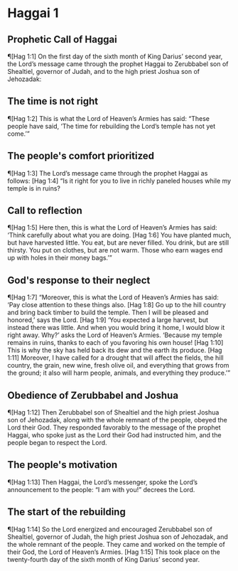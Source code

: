 # Haggai 1

## Prophetic Call of Haggai
¶[Hag 1:1] On the first day of the sixth month of King Darius’ second year, the Lord’s message came through the prophet Haggai to Zerubbabel son of Shealtiel, governor of Judah, and to the high priest Joshua son of Jehozadak:

## The time is not right
¶[Hag 1:2] This is what the Lord of Heaven’s Armies has said: “These people have said, ‘The time for rebuilding the Lord’s temple has not yet come.’”

## The people's comfort prioritized
¶[Hag 1:3] The Lord’s message came through the prophet Haggai as follows:
[Hag 1:4] “Is it right for you to live in richly paneled houses while my temple is in ruins?

## Call to reflection
¶[Hag 1:5] Here then, this is what the Lord of Heaven’s Armies has said: ‘Think carefully about what you are doing.
[Hag 1:6] You have planted much, but have harvested little. You eat, but are never filled. You drink, but are still thirsty. You put on clothes, but are not warm. Those who earn wages end up with holes in their money bags.’”

## God's response to their neglect
¶[Hag 1:7] “Moreover, this is what the Lord of Heaven’s Armies has said: ‘Pay close attention to these things also.
[Hag 1:8] Go up to the hill country and bring back timber to build the temple. Then I will be pleased and honored,’ says the Lord.
[Hag 1:9] ‘You expected a large harvest, but instead there was little. And when you would bring it home, I would blow it right away. Why?’ asks the Lord of Heaven’s Armies. ‘Because my temple remains in ruins, thanks to each of you favoring his own house!
[Hag 1:10] This is why the sky has held back its dew and the earth its produce.
[Hag 1:11] Moreover, I have called for a drought that will affect the fields, the hill country, the grain, new wine, fresh olive oil, and everything that grows from the ground; it also will harm people, animals, and everything they produce.’”

## Obedience of Zerubbabel and Joshua
¶[Hag 1:12] Then Zerubbabel son of Shealtiel and the high priest Joshua son of Jehozadak, along with the whole remnant of the people, obeyed the Lord their God. They responded favorably to the message of the prophet Haggai, who spoke just as the Lord their God had instructed him, and the people began to respect the Lord.

## The people's motivation
¶[Hag 1:13] Then Haggai, the Lord’s messenger, spoke the Lord’s announcement to the people: “I am with you!” decrees the Lord.

## The start of the rebuilding
¶[Hag 1:14] So the Lord energized and encouraged Zerubbabel son of Shealtiel, governor of Judah, the high priest Joshua son of Jehozadak, and the whole remnant of the people. They came and worked on the temple of their God, the Lord of Heaven’s Armies.
[Hag 1:15] This took place on the twenty-fourth day of the sixth month of King Darius’ second year.
